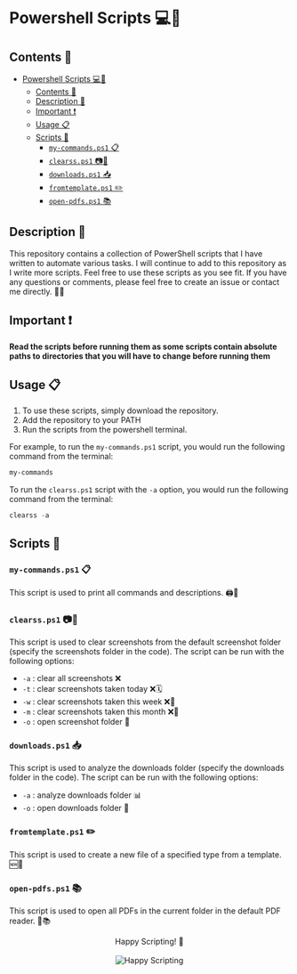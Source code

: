 # Powershell Scripts 💻🔧
## Contents 📑
- [Powershell Scripts 💻🔧](#powershell-scripts-)
  - [Contents 📑](#contents-)
  - [Description 📢](#description-)
  - [Important ❗](#important-)
  - [Usage 📋](#usage-)
  - [Scripts 📜](#scripts-)
    - [`my-commands.ps1` 📋](#my-commandsps1-)
    - [`clearss.ps1` 📷🧹](#clearssps1-)
    - [`downloads.ps1` 📥](#downloadsps1-)
    - [`fromtemplate.ps1` ✏️](#fromtemplateps1-️)
    - [`open-pdfs.ps1` 📚](#open-pdfsps1-)

## Description 📢
This repository contains a collection of PowerShell scripts that I have written to automate various tasks. I will continue to add to this repository as I write more scripts. Feel free to use these scripts as you see fit. If you have any questions or comments, please feel free to create an issue or contact me directly. 📝📨


## Important ❗ 
**Read the scripts before running them as some scripts contain absolute paths to directories that you will have to change before running them**

## Usage 📋
1. To use these scripts, simply download the repository.
2. Add the repository to your PATH
3. Run the scripts from the powershell terminal. 

For example, to run the `my-commands.ps1` script, you would run the following command from the terminal:
```powershell
my-commands
```
To run the `clearss.ps1` script with the `-a` option, you would run the following command from the terminal:
```powershell
clearss -a
```

## Scripts 📜

### `my-commands.ps1` 📋
This script is used to print all commands and descriptions. 🖨️📝

### `clearss.ps1` 📷🧹
This script is used to clear screenshots from the default screenshot folder (specify the screenshots folder in the code). The script can be run with the following options:
- `-a` : clear all screenshots ❌
- `-t` : clear screenshots taken today ❌🗓️
- `-w` : clear screenshots taken this week ❌📅
- `-m` : clear screenshots taken this month ❌📆
- `-o` : open screenshot folder 📂

### `downloads.ps1` 📥
This script is used to analyze the downloads folder (specify the downloads folder in the code). The script can be run with the following options:
- `-a` : analyze downloads folder 📊
- `-o` : open downloads folder 📂

### `fromtemplate.ps1` ✏️
This script is used to create a new file of a specified type from a template. 🆕📄

### `open-pdfs.ps1` 📚
This script is used to open all PDFs in the current folder in the default PDF reader. 📂📚

<!-- Happy Scripting -->
<!-- centered -->
<p align="center">
<!-- gif of coder -->
    Happy Scripting! 🫡 <br>
    <br>
    <img src="https://media.tenor.com/y2JXkY1pXkwAAAAC/cat-computer.gif" alt="Happy Scripting" />
</p>